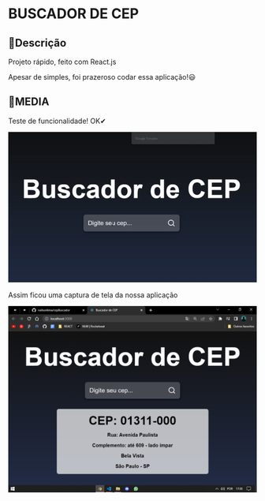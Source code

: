 # BUSCADOR DE CEP

## 🔴Descrição
<p>Projeto rápido, feito com React.js</p>
<span>Apesar de simples, foi prazeroso codar essa aplicação!😃</span>

## 🔵MEDIA
<div>
<p>Teste de funcionalidade! OK✔</p>
<img src='./assets/toReadme/teste.gif'/>
</div>
<div>
<p>Assim ficou uma captura de tela da nossa aplicação</p>
<img src='./assets/toReadme/buscadorCep.png'/>
</div>
